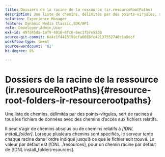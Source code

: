 ```yaml
---
title: Dossiers de la racine de la ressource (ir.resourceRootPaths)
description: Une liste de chemins, délimités par des points-virgules, sert de racines à tous les fichiers de données avec des chemins d’accès aux fichiers relatifs.
solution: Experience Manager
feature: Dynamic Media Classic,SDK/API
role: Developer,Admin,User
exl-id: 49fd45da-1af9-4016-8fc6-6ec17b7e553b
source-git-commit: 6a4c1f4425199cfa6088fc42137552748c1a9dcf
workflow-type: tm+mt
source-wordcount: '82'
ht-degree: 0%

---
```


# Dossiers de la racine de la ressource (ir.resourceRootPaths){#resource-root-folders-ir-resourcerootpaths}

Une liste de chemins, délimités par des points-virgules, sert de racines à tous les fichiers de données avec des chemins d’accès aux fichiers relatifs.

Il peut s’agir de chemins absolus ou de chemins relatifs à *[!DNL install_folder]*. Lorsque plusieurs chemins sont spécifiés, le serveur tente chaque racine dans l’ordre indiqué jusqu’à ce que le fichier soit trouvé. La valeur par défaut est [!DNL ./resources], pour un chemin racine par défaut de [!DNL install_folder/resources].
